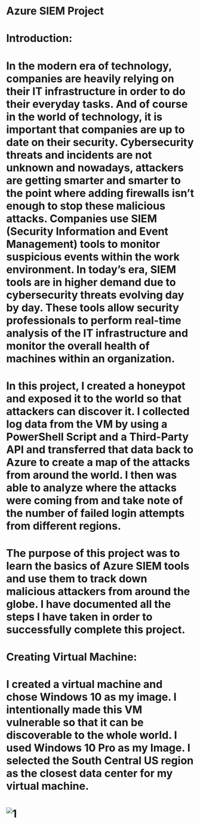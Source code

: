 # Azure SIEM Project

# Introduction:


# In the modern era of technology, companies are heavily relying on their IT infrastructure in order to do their everyday tasks. And of course in the world of technology, it is important that companies are up to date on their security. Cybersecurity threats and incidents are not unknown and nowadays, attackers are getting smarter and smarter to the point where adding firewalls isn’t enough to stop these malicious attacks. Companies use SIEM (Security Information and Event Management) tools to monitor suspicious events within the work environment. In today’s era, SIEM tools are in higher demand due to cybersecurity threats evolving day by day. These tools allow security professionals to perform real-time analysis of the IT infrastructure and monitor the overall health of machines within an organization.

# In this project, I created a honeypot and exposed it to the world so that attackers can discover it.  I collected log data from the VM by using a PowerShell Script and a Third-Party API and transferred that data back to Azure to create a map of the attacks from around the world. I then was able to analyze where the attacks were coming from and take note of the number of failed login attempts from different regions.

# The purpose of this project was to learn the basics of Azure SIEM tools and use them to track down malicious attackers from around the globe. I have documented all the steps I have taken in order to successfully complete this project.



























# **Creating Virtual Machine:**

# I created a virtual machine and chose Windows 10 as my image. I intentionally made this VM vulnerable so that it can be discoverable to the whole world. I used Windows 10 Pro as my Image. I selected the South Central US region as the closest data center for my virtual machine.

# ![1](https://github.com/obi298/Azure-SIEM-Project/assets/90945162/72d5bfba-542e-480c-8307-f9046a647748)












